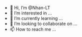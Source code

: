- 👋 Hi, I’m @Nhan-LT
- 👀 I’m interested in ...
- 🌱 I’m currently learning ...
- 💞️ I’m looking to collaborate on ...
- 📫 How to reach me ...

<!---
Nhan-LT/Nhan-LT is a ✨ special ✨ repository because its `README.md` (this file) appears on your GitHub profile.
You can click the Preview link to take a look at your changes.
--->
